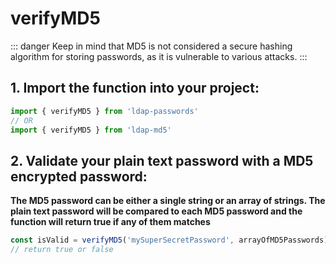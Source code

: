 # verifyMD5

::: danger
Keep in mind that MD5 is not considered a secure hashing algorithm for storing passwords, as it is vulnerable to various attacks.
:::

## 1. Import the function into your project:
```ts
import { verifyMD5 } from 'ldap-passwords'
// OR
import { verifyMD5 } from 'ldap-md5'
```

## 2. Validate your plain text password with a MD5 encrypted password:
**The MD5 password can be either a single string or an array of strings. The plain text password will be compared to each MD5 password and the function will return true if any of them matches**
```ts
const isValid = verifyMD5('mySuperSecretPassword', arrayOfMD5Passwords)
// return true or false
```
